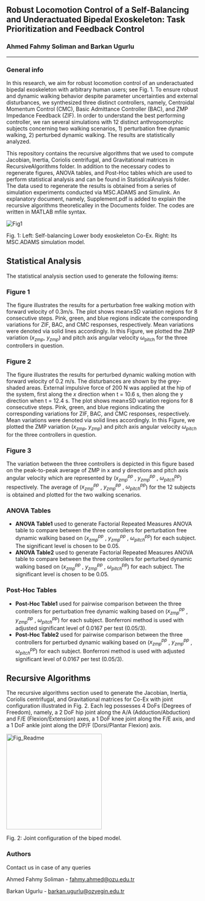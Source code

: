 ## Robust Locomotion Control of a Self-Balancing and Underactuated Bipedal Exoskeleton: Task Prioritization and Feedback Control
### Ahmed Fahmy Soliman and Barkan Ugurlu
---
### General info

In this research, we aim for robust locomotion control of an underactuated bipedal exoskeleton with arbitrary human users; see Fig. 1. To ensure robust and dynamic walking behavior despite parameter uncertainties and external disturbances, we synthesized three distinct controllers, namely, Centroidal Momentum Control (CMC), Basic Admittance Controller (BAC), and ZMP Impedance Feedback (ZIF). In order to understand the best performing controller, we ran several simulations with 12 distinct anthropomorphic subjects concerning two walking scenarios, 1) perturbation free dynamic walking, 2) perturbed dynamic walking. The results are statistically analyzed.

This repository contains the recursive algorithms that we used to compute Jacobian, Inertia, Coriolis centrifugal, and Gravitational matrices in RecursiveAlgorithms folder. In addition to the necessary codes to regenerate figures, ANOVA tables, and Post-Hoc tables which are used to perform statistical analysis and can be found in StatisticalAnalysis folder. The data used to regenerate the results is obtained from a series of simulation experiments conducted via MSC.ADAMS and Simulink. An explanatory document, namely, Supplement.pdf is added to explain the recursive algorithms theoreticalley in the Documents folder. The codes are written in MATLAB mfile syntax.

![Fig1](https://user-images.githubusercontent.com/82141384/116953596-579e5c00-ac96-11eb-9c7c-ed30a01e2024.png)
<p> Fig. 1: Left: Self-balancing Lower body exoskeleton Co-Ex. Right: Its MSC.ADAMS simulation model.<p>

## Statistical Analysis
The statistical analysis section used to generate the following items:
### Figure 1
The figure illustrates the results for a perturbation free walking motion with forward velocity of 0.3m/s. The plot shows mean±SD variation regions for 8 consecutive steps. Pink, green, and blue regions indicate the corresponding variations for ZIF, BAC, and CMC responses, respectively. Mean variations were denoted via solid lines accordingly. In this Figure, we plotted the ZMP variation
(_x<sub>zmp</sub>_, _y<sub>zmp</sub>_) and pitch axis angular velocity _ω_<sub>pitch</sub> for the three controllers in question. 

### Figure 2
The figure illustrates the results for perturbed dynamic walking motion with forward velocity of 0.2 m/s. The disturbances are shown by the grey-shaded areas. External impulsive force of 200 N was applied at the hip of the system, first along the _x_ direction when t = 10.6 s, then along the y direction when t = 12.4 s. The plot shows mean±SD variation regions for 8 consecutive steps. Pink, green, and blue regions indicating the corresponding variations for ZIF, BAC, and CMC responses, respectively. Mean variations were denoted via solid lines accordingly. In this Figure, we plotted the ZMP variation 
(_x<sub>zmp</sub>_, _y<sub>zmp</sub>_) and pitch axis angular velocity _ω<sub>pitch</sub>_ for the three controllers in question.

### Figure 3
The variation between the three controllers is depicted in this figure based on the peak-to-peak average of ZMP in x and y directions and pitch axis angular velocity which are represented by (_x<sub>zmp</sub><sup>pp</sup>_ , _y<sub>zmp</sub><sup>pp</sup>_ , _ω<sub>pitch</sub><sup>pp</sup>_) respectively. The average of  (_x<sub>zmp</sub><sup>pp</sup>_ , _y<sub>zmp</sub><sup>pp</sup>_ , _ω<sub>pitch</sub><sup>pp</sup>_) for the 12 subjects is obtained and plotted for the two walking scenarios.  

### ANOVA Tables
* __ANOVA Table1__ used to generate Factorial Repeated Measures ANOVA table to compare between the three controllers for perturbation free dynamic walking based  on (_x<sub>zmp</sub><sup>pp</sup>_ , _y<sub>zmp</sub><sup>pp</sup>_ , _ω<sub>pitch</sub><sup>pp</sup>_) for each subject. The significant level is chosen to be 0.05.
* __ANOVA Table2__ used to generate Factorial Repeated Measures ANOVA table to compare between the three controllers for perturbed dynamic walking based on (_x<sub>zmp</sub><sup>pp</sup>_ , _y<sub>zmp</sub><sup>pp</sup>_ , _ω<sub>pitch</sub><sup>pp</sup>_) for each subject. The significant level is chosen to be 0.05.

### Post-Hoc Tables
* __Post-Hoc Table1__ used for pairwise comparison  between the three controllers for perturbation free dynamic walking based on (_x<sub>zmp</sub><sup>pp</sup>_ , _y<sub>zmp</sub><sup>pp</sup>_ , _ω<sub>pitch</sub><sup>pp</sup>_) for each subject. Bonferroni method is used with adjusted significant level of 0.0167 per test (0.05/3).
* __Post-Hoc Table2__   used for pairwise comparison  between the three controllers for perturbed dynamic walking based on (_x<sub>zmp</sub><sup>pp</sup>_ , _y<sub>zmp</sub><sup>pp</sup>_ , _ω<sub>pitch</sub><sup>pp</sup>_) for each subject. Bonferroni method is used with adjusted significant level of 0.0167 per test (0.05/3).

## Recursive Algorithms
The recursive algorithms section used to generate the Jacobian, Inertia, Coriolis centrifugal, and Gravitational matrices for Co-Ex with joint configuration illustrated in Fig. 2. Each leg possesses 4 DoFs (Degrees of Freedom), namely, a 2 DoF hip joint along the A/A (Adduction/Abduction) and F/E (Flexion/Extension) axes, a 1 DoF knee joint along the F/E axis, and a 1 DoF ankle joint along the DP/F (Dorsi/Plantar Flexion) axis. 

<img src="https://user-images.githubusercontent.com/82141384/117294489-5c703500-ae7b-11eb-831a-3d51d3dc9922.png" alt="Fig_Readme" width="250"/>
<p> Fig. 2: Joint configuration of the biped model.<p>

### Authors
Contact us in case of any queries

Ahmed Fahmy Soliman - fahmy.ahmed@ozu.edu.tr

Barkan Ugurlu - barkan.ugurlu@ozyegin.edu.tr



